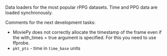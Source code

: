 Data loaders for the most popular rPPG datasets. Time and PPG data are loaded synchronously.


Comments for the next development tasks:
- MoviePy does not correctly allocate the timestamp of the frame even if 
the with_times = true argument is specified.
For this you need to use ffprobe.
- `pkt_pts` - time in `time_base` units

